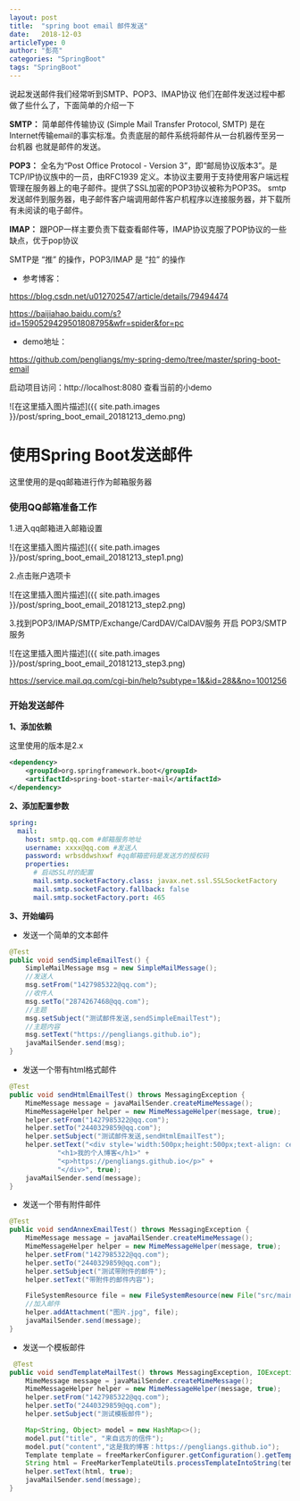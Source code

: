 ```yaml
---
layout: post
title:  "spring boot email 邮件发送"
date:   2018-12-03
articleType: 0
author: "彭亮"
categories: "SpringBoot"
tags: "SpringBoot"
---
```

<!--more-->
说起发送邮件我们经常听到SMTP、POP3、IMAP协议 他们在邮件发送过程中都做了些什么了，下面简单的介绍一下

**SMTP：** 简单邮件传输协议 (Simple Mail Transfer Protocol, SMTP) 是在Internet传输email的事实标准。负责底层的邮件系统将邮件从一台机器传至另一台机器 也就是邮件的发送。

**POP3：** 全名为“Post Office Protocol - Version 3”，即“邮局协议版本3”。是TCP/IP协议族中的一员，由RFC1939 定义。本协议主要用于支持使用客户端远程管理在服务器上的电子邮件。提供了SSL加密的POP3协议被称为POP3S。
smtp发送邮件到服务器，电子邮件客户端调用邮件客户机程序以连接服务器，并下载所有未阅读的电子邮件。

**IMAP：** 跟POP一样主要负责下载查看邮件等，IMAP协议克服了POP协议的一些缺点，优于pop协议

SMTP是 “推” 的操作，POP3/IMAP 是 “拉” 的操作
<!--more-->

* 参考博客：

https://blog.csdn.net/u012702547/article/details/79494474 

https://baijiahao.baidu.com/s?id=1590529429501808795&wfr=spider&for=pc

* demo地址：

https://github.com/pengliangs/my-spring-demo/tree/master/spring-boot-email

启动项目访问：http://localhost:8080 查看当前的小demo

![在这里插入图片描述]({{ site.path.images }}/post/spring_boot_email_20181213_demo.png)

# 使用Spring Boot发送邮件

这里使用的是qq邮箱进行作为邮箱服务器

### 使用QQ邮箱准备工作

1.进入qq邮箱进入邮箱设置

![在这里插入图片描述]({{ site.path.images }}/post/spring_boot_email_20181213_step1.png)

2.点击账户选项卡

![在这里插入图片描述]({{ site.path.images }}/post/spring_boot_email_20181213_step2.png)

3.找到POP3/IMAP/SMTP/Exchange/CardDAV/CalDAV服务 开启 POP3/SMTP服务

![在这里插入图片描述]({{ site.path.images }}/post/spring_boot_email_20181213_step3.png)


https://service.mail.qq.com/cgi-bin/help?subtype=1&&id=28&&no=1001256

### 开始发送邮件

**1、添加依赖**

这里使用的版本是2.x

```xml
<dependency>
    <groupId>org.springframework.boot</groupId>
    <artifactId>spring-boot-starter-mail</artifactId>
</dependency>
```

**2、添加配置参数**
```yaml
spring:
  mail:
    host: smtp.qq.com #邮箱服务地址
    username: xxxx@qq.com #发送人
    password: wrbsddwshxwf #qq邮箱密码是发送方的授权码
    properties:
      # 启动SSL时的配置
      mail.smtp.socketFactory.class: javax.net.ssl.SSLSocketFactory
      mail.smtp.socketFactory.fallback: false
      mail.smtp.socketFactory.port: 465
```
**3、开始编码**

* 发送一个简单的文本邮件

```java
@Test
public void sendSimpleEmailTest() {
    SimpleMailMessage msg = new SimpleMailMessage();
    //发送人
    msg.setFrom("1427985322@qq.com");
    //收件人
    msg.setTo("2874267468@qq.com");
    //主题
    msg.setSubject("测试邮件发送,sendSimpleEmailTest");
    //主题内容
    msg.setText("https://pengliangs.github.io");
    javaMailSender.send(msg);
}
```
* 发送一个带有html格式邮件

```java
@Test
public void sendHtmlEmailTest() throws MessagingException {
    MimeMessage message = javaMailSender.createMimeMessage();
    MimeMessageHelper helper = new MimeMessageHelper(message, true);
    helper.setFrom("1427985322@qq.com");
    helper.setTo("2440329859@qq.com");
    helper.setSubject("测试邮件发送,sendHtmlEmailTest");
    helper.setText("<div style='width:500px;height:500px;text-align: center;'>" +
            "<h1>我的个人博客</h1>" +
            "<p>https://pengliangs.github.io</p>" +
            "</div>", true);
    javaMailSender.send(message);
}
```

* 发送一个带有附件邮件

```java
@Test
public void sendAnnexEmailTest() throws MessagingException {
    MimeMessage message = javaMailSender.createMimeMessage();
    MimeMessageHelper helper = new MimeMessageHelper(message, true);
    helper.setFrom("1427985322@qq.com");
    helper.setTo("2440329859@qq.com");
    helper.setSubject("测试带附件的邮件");
    helper.setText("带附件的邮件内容");

    FileSystemResource file = new FileSystemResource(new File("src/main/resources/static/img/gg.jpg"));
    //加入邮件
    helper.addAttachment("图片.jpg", file);
    javaMailSender.send(message);
}
```

* 发送一个模板邮件

```java
 @Test
public void sendTemplateMailTest() throws MessagingException, IOException, TemplateException {
    MimeMessage message = javaMailSender.createMimeMessage();
    MimeMessageHelper helper = new MimeMessageHelper(message, true);
    helper.setFrom("1427985322@qq.com");
    helper.setTo("2440329859@qq.com");
    helper.setSubject("测试模板邮件");

    Map<String, Object> model = new HashMap<>();
    model.put("title", "来自远方的信件");
    model.put("content","这是我的博客：https://pengliangs.github.io");
    Template template = freeMarkerConfigurer.getConfiguration().getTemplate("email-template.html");
    String html = FreeMarkerTemplateUtils.processTemplateIntoString(template, model);
    helper.setText(html, true);
    javaMailSender.send(message);
}
```
